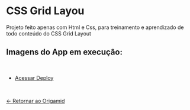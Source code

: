 # CSS Grid Layou 

Projeto feito apenas com Html e Css, para treinamento e aprendizado de todo conteúdo do CSS Grid Layout

## Imagens do App em execução:

  <br>

- [Acessar Deploy]()

 <br>
 
[<- Retornar ao Origamid](https://github.com/GilvanPOliveira/Origamid)




